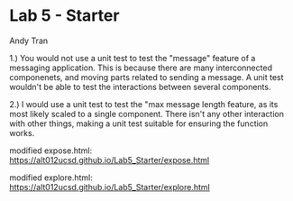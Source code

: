# Lab 5 - Starter
Andy Tran


1.) You would not use a unit test to test the "message" feature of a messaging application. This is because there are many interconnected componenets, and moving parts related to sending a message. A unit test wouldn't be able to test the interactions between several components.

2.) I would use a unit test to test the "max message length feature, as its most likely scaled to a single component. There isn't any other interaction with other things, making a unit test suitable for ensuring the function works.

modified expose.html: https://alt012ucsd.github.io/Lab5_Starter/expose.html

modified explore.html: https://alt012ucsd.github.io/Lab5_Starter/explore.html
